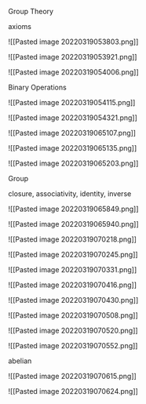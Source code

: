 
Group Theory

axioms

![[Pasted image 20220319053803.png]]

![[Pasted image 20220319053921.png]]

![[Pasted image 20220319054006.png]]

Binary Operations

![[Pasted image 20220319054115.png]]

![[Pasted image 20220319054321.png]]

![[Pasted image 20220319065107.png]]


![[Pasted image 20220319065135.png]]

![[Pasted image 20220319065203.png]]


Group

closure, associativity, identity, inverse

![[Pasted image 20220319065849.png]]


![[Pasted image 20220319065940.png]]


![[Pasted image 20220319070218.png]]


![[Pasted image 20220319070245.png]]

![[Pasted image 20220319070331.png]]


![[Pasted image 20220319070416.png]]


![[Pasted image 20220319070430.png]]

![[Pasted image 20220319070508.png]]

![[Pasted image 20220319070520.png]]


![[Pasted image 20220319070552.png]]

abelian

![[Pasted image 20220319070615.png]]

![[Pasted image 20220319070624.png]]


